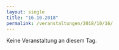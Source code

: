 ```yaml
---
layout: single
title: "16.10.2018"
permalink: /veranstaltungen/2018/10/16/
---
```


Keine Veranstaltung an diesem Tag.
